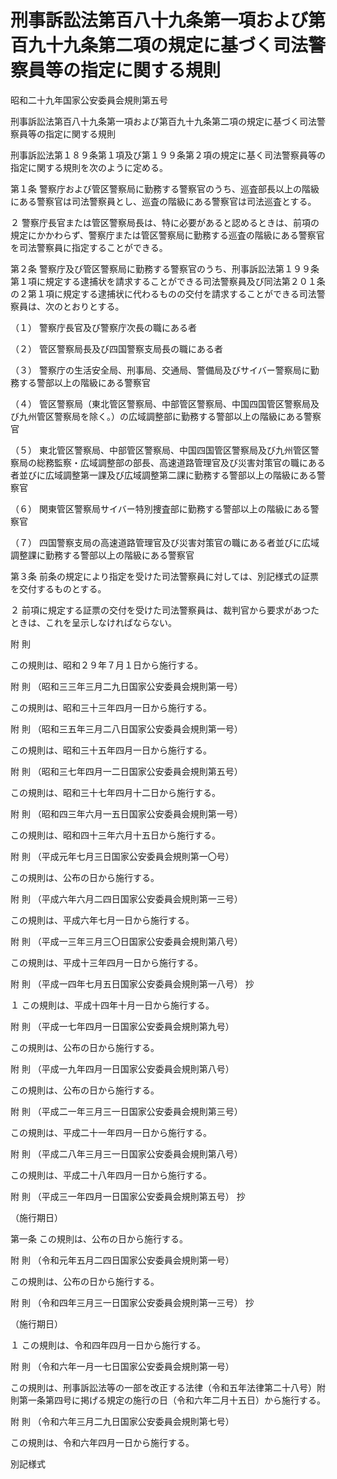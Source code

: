 # 刑事訴訟法第百八十九条第一項および第百九十九条第二項の規定に基づく司法警察員等の指定に関する規則

昭和二十九年国家公安委員会規則第五号

刑事訴訟法第百八十九条第一項および第百九十九条第二項の規定に基づく司法警察員等の指定に関する規則

刑事訴訟法第１８９条第１項及び第１９９条第２項の規定に基く司法警察員等の指定に関する規則を次のように定める。

第１条 警察庁および管区警察局に勤務する警察官のうち、巡査部長以上の階級にある警察官は司法警察員とし、巡査の階級にある警察官は司法巡査とする。

２ 警察庁長官または管区警察局長は、特に必要があると認めるときは、前項の規定にかかわらず、警察庁または管区警察局に勤務する巡査の階級にある警察官を司法警察員に指定することができる。

第２条 警察庁及び管区警察局に勤務する警察官のうち、刑事訴訟法第１９９条第１項に規定する逮捕状を請求することができる司法警察員及び同法第２０１条の２第１項に規定する逮捕状に代わるものの交付を請求することができる司法警察員は、次のとおりとする。

（１） 警察庁長官及び警察庁次長の職にある者

（２） 管区警察局長及び四国警察支局長の職にある者

（３） 警察庁の生活安全局、刑事局、交通局、警備局及びサイバー警察局に勤務する警部以上の階級にある警察官

（４） 管区警察局（東北管区警察局、中部管区警察局、中国四国管区警察局及び九州管区警察局を除く。）の広域調整部に勤務する警部以上の階級にある警察官

（５） 東北管区警察局、中部管区警察局、中国四国管区警察局及び九州管区警察局の総務監察・広域調整部の部長、高速道路管理官及び災害対策官の職にある者並びに広域調整第一課及び広域調整第二課に勤務する警部以上の階級にある警察官

（６） 関東管区警察局サイバー特別捜査部に勤務する警部以上の階級にある警察官

（７） 四国警察支局の高速道路管理官及び災害対策官の職にある者並びに広域調整課に勤務する警部以上の階級にある警察官

第３条 前条の規定により指定を受けた司法警察員に対しては、別記様式の証票を交付するものとする。

２ 前項に規定する証票の交付を受けた司法警察員は、裁判官から要求があつたときは、これを呈示しなければならない。

附 則

この規則は、昭和２９年７月１日から施行する。

附 則 （昭和三三年三月二九日国家公安委員会規則第一号）

この規則は、昭和三十三年四月一日から施行する。

附 則 （昭和三五年三月二八日国家公安委員会規則第一号）

この規則は、昭和三十五年四月一日から施行する。

附 則 （昭和三七年四月一二日国家公安委員会規則第五号）

この規則は、昭和三十七年四月十二日から施行する。

附 則 （昭和四三年六月一五日国家公安委員会規則第一号）

この規則は、昭和四十三年六月十五日から施行する。

附 則 （平成元年七月三日国家公安委員会規則第一〇号）

この規則は、公布の日から施行する。

附 則 （平成六年六月二四日国家公安委員会規則第一三号）

この規則は、平成六年七月一日から施行する。

附 則 （平成一三年三月三〇日国家公安委員会規則第八号）

この規則は、平成十三年四月一日から施行する。

附 則 （平成一四年七月五日国家公安委員会規則第一八号） 抄

１ この規則は、平成十四年十月一日から施行する。

附 則 （平成一七年四月一日国家公安委員会規則第九号）

この規則は、公布の日から施行する。

附 則 （平成一九年四月一日国家公安委員会規則第八号）

この規則は、公布の日から施行する。

附 則 （平成二一年三月三一日国家公安委員会規則第三号）

この規則は、平成二十一年四月一日から施行する。

附 則 （平成二八年三月三一日国家公安委員会規則第八号）

この規則は、平成二十八年四月一日から施行する。

附 則 （平成三一年四月一日国家公安委員会規則第五号） 抄

（施行期日）

第一条 この規則は、公布の日から施行する。

附 則 （令和元年五月二四日国家公安委員会規則第一号）

この規則は、公布の日から施行する。

附 則 （令和四年三月三一日国家公安委員会規則第一三号） 抄

（施行期日）

１ この規則は、令和四年四月一日から施行する。

附 則 （令和六年一月一七日国家公安委員会規則第一号）

この規則は、刑事訴訟法等の一部を改正する法律（令和五年法律第二十八号）附則第一条第四号に掲げる規定の施行の日（令和六年二月十五日）から施行する。

附 則 （令和六年三月二九日国家公安委員会規則第七号）

この規則は、令和六年四月一日から施行する。

別記様式

[](/./pict/2FH00000071358.pdf)
